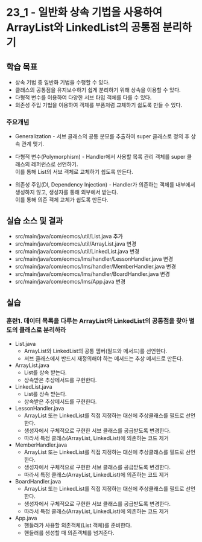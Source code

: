 # 23_1 - 일반화 상속 기법을 사용하여 ArrayList와 LinkedList의 공통점 분리하기

## 학습 목표

- 상속 기법 중 일반화 기법을 수행할 수 있다.
- 클래스의 공통점을 유지보수하기 쉽게 분리하기 위해 상속을 이용할 수 있다.
- 다형적 변수를 이용하여 다양한 서브 타입 객체를 다룰 수 있다.
- 의존성 주입 기법을 이용하여 객체를 부품처럼 교체하기 쉽도록 만들 수 있다.

### 주요개념

- Generalization - 서브 클래스의 공통 분모를 추출하여 super 클래스로 정의 후 상속 관계 맺기.

- 다형적 변수(Polymorphism) - Handler에서 사용할 목록 관리 객체를 super 클래스의 레퍼런스로 선언하기.<br>
  이를 통해 List의 서브 객체로 교체하기 쉽도록 만든다.

- 의존성 주입(DI, Dependency Injection) - Handler가 의존하는 객체를 내부에서 생성하지 않고, 생성자를 통해 외부에서 받는다.<br>
  이를 통해 의존 객체 교체가 쉽도록 만든다.

## 실습 소스 및 결과

- src/main/java/com/eomcs/util/List.java 추가
- src/main/java/com/eomcs/util/ArrayList.java 변경
- src/main/java/com/eomcs/util/LinkedList.java 변경
- src/main/java/com/eomcs/lms/handler/LessonHandler.java 변경
- src/main/java/com/eomcs/lms/handler/MemberHandler.java 변경
- src/main/java/com/eomcs/lms/handler/BoardHandler.java 변경
- src/main/java/com/eomcs/lms/App.java 변경

## 실습

### 훈련1. 데이터 목록을 다루는 ArrayList와 LinkedList의 공통점을 찾아 별도의 클래스로 분리하라

- List.java
  - ArrayList와 LinkedList의 공통 멤버(필드와 메서드)를 선언한다.
  - 서브 클래스에서 반드시 재정의해야 하는 메서드는 추상 메서드로 만든다.
- ArrayList.java
  - List를 상속 받는다.
  - 상속받은 추상메서드를 구현한다.
- LinkedList.java
  - List를 상속 받는다.
  - 상속받은 추상메서드를 구현한다.
- LessonHandler.java
  - ArrayList 또는 LinkedList를 직접 지정하는 대신에 추상클래스를 필드로 선언한다.
  - 생성자에서 구체적으로 구현한 서브 클래스를 공급받도록 변경한다.
  - 따라서 특정 클래스(ArrayList, LinkedList)에 의존하는 코드 제거
- MemberHandler.java
  - ArrayList 또는 LinkedList를 직접 지정하는 대신에 추상클래스를 필드로 선언한다.
  - 생성자에서 구체적으로 구현한 서브 클래스를 공급받도록 변경한다.
  - 따라서 특정 클래스(ArrayList, LinkedList)에 의존하는 코드 제거
- BoardHandler.java
  - ArrayList 또는 LinkedList를 직접 지정하는 대신에 추상클래스를 필드로 선언한다.
  - 생성자에서 구체적으로 구현한 서브 클래스를 공급받도록 변경한다.
  - 따라서 특정 클래스(ArrayList, LinkedList)에 의존하는 코드 제거
- App.java
  - 핸들러가 사용할 의존객체(List 객체)를 준비한다.
  - 핸들러를 생성할 때 의존객체를 넘겨준다.
